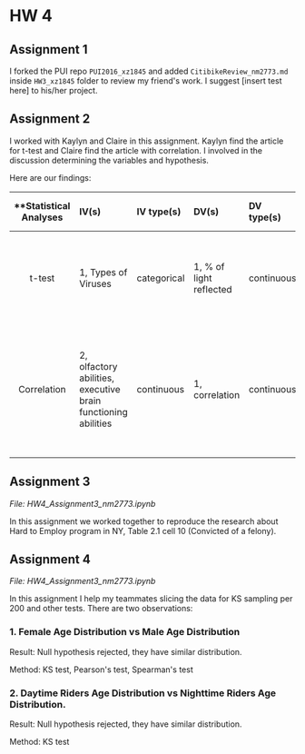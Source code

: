 # HW 4
## Assignment 1
I forked the PUI repo `PUI2016_xz1845` and added `CitibikeReview_nm2773.md` inside `HW3_xz1845` folder to review my friend's work. I suggest [insert test here] to his/her project.

## Assignment 2
I worked with Kaylyn and Claire in this assignment. Kaylyn find the article for t-test and Claire find the article with correlation. I involved in the discussion determining the variables and hypothesis.

Here are our findings:

| **Statistical Analyses	|  IV(s)  |  IV type(s) |  DV(s)  |  DV type(s)  |  Control Var | Control Var type  | Question to be answered | _H0_ | alpha | link to paper **| 
|:----------:|:----------|:------------|:-------------|:-------------|:------------|:------------- |:------------------|:----:|:-------:|:-------|
t-test	| 1, Types of Viruses | categorical | 1, % of light reflected | continuous | 1, healthy leaves | categorical | 	Do viruses affect the percentage polarization of light reflected from leaves.| Reflected light % before virus = Reflected light % after virus | 0.05; 0.001 | [The Effects of Plant Virus Infection on Polarization Reflection from Leaves](http://journals.plos.org/plosone/article?id=10.1371/journal.pone.0152836) |
Correlation	| 2, olfactory abilities, executive brain functioning abilities | continuous | 1, correlation | continuous | 1, sub-clinical psychopathologies | categorical | 	How strongly correlated are the olfactory abilities and executive brain functioning abilities. | Olfactory abilities are weakly correlated to executive brain functioning abilities. | 0.01 | [Olfactory Impairment Is Correlated with Confabulation in Alcoholism](http://journals.plos.org/plosone/article?id=10.1371/journal.pone.0023190) |
||||||||

## Assignment 3
_File: HW4_Assignment3_nm2773.ipynb_

In this assignment we worked together to reproduce the research about Hard to Employ program in NY, Table 2.1 cell 10 (Convicted of a felony).

## Assignment 4
_File: HW4_Assignment3_nm2773.ipynb_

In this assignment I help my teammates slicing the data for KS sampling per 200 and other tests. There are two observations: 

### 1. Female Age Distribution vs Male Age Distribution

Result: Null hypothesis rejected, they have similar distribution.

Method: KS test, Pearson's test, Spearman's test

### 2. Daytime Riders Age Distribution vs Nighttime Riders Age Distribution.

Result: Null hypothesis rejected, they have similar distribution.

Method: KS test

